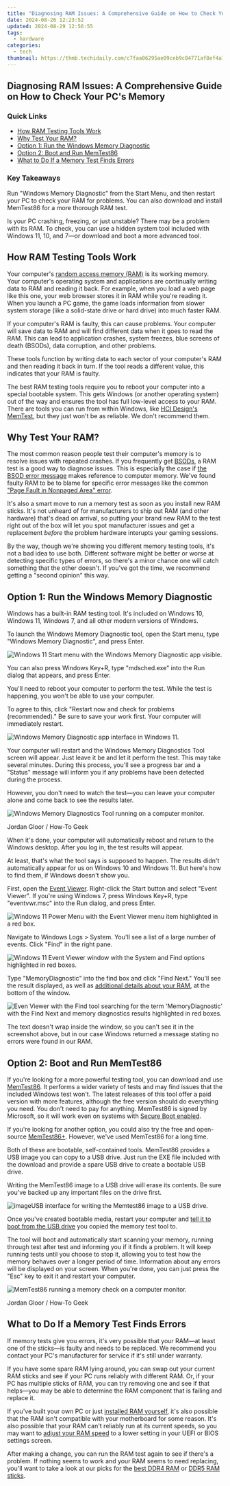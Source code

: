 ```yaml
---
title: "Diagnosing RAM Issues: A Comprehensive Guide on How to Check Your PC's Memory"
date: 2024-08-26 12:23:52
updated: 2024-08-29 12:56:55
tags:
  - hardware
categories:
  - tech
thumbnail: https://thmb.techidaily.com/c7faa06295ae09ceb9c04771af8ef4a70065bcb58f83238cd328dc914caf4d9a.jpg
---
```


## Diagnosing RAM Issues: A Comprehensive Guide on How to Check Your PC's Memory

### Quick Links

* [How RAM Testing Tools Work](https://iphone-unlock.techidaily.com/how-to-fix-iphone-15-pro-max-unavailable-issue-with-ease-drfone-by-drfone-ios/)
* [Why Test Your RAM?](https://pokemon-go-android.techidaily.com/in-2024-list-of-pokemon-go-joysticks-on-realme-12-proplus-5g-drfone-by-drfone-virtual-android/)
* [Option 1: Run the Windows Memory Diagnostic](https://instagram-clips.techidaily.com/monitoring-your-instagram-exit-strategy/)
* [Option 2: Boot and Run MemTest86](https://extra-support.techidaily.com/new-punpixel-digital-comedy-design-tool/)
* [What to Do If a Memory Test Finds Errors](https://some-guidance.techidaily.com/new-swift-navigation-for-iphone-zooming-features/)

### Key Takeaways

 Run "Windows Memory Diagnostic" from the Start Menu, and then restart your PC to check your RAM for problems. You can also download and install MemTest86 for a more thorough RAM test.

 Is your PC crashing, freezing, or just unstable? There may be a problem with its RAM. To check, you can use a hidden system tool included with Windows 11, 10, and 7—or download and boot a more advanced tool.

##  How RAM Testing Tools Work

 Your computer's [random access memory (RAM)](https://youtube-web.techidaily.com/ed-2024-approved-unlocking-youtube-success-top-video-strategies-to-explode-views/) is its working memory. Your computer's operating system and applications are continually writing data to RAM and reading it back. For example, when you load a web page like this one, your web browser stores it in RAM while you're reading it. When you launch a PC game, the game loads information from slower system storage (like a solid-state drive or hard drive) into much faster RAM.

 If your computer's RAM is faulty, this can cause problems. Your computer will save data to RAM and will find different data when it goes to read the RAM. This can lead to application crashes, system freezes, blue screens of death (BSODs), data corruption, and other problems.

 These tools function by writing data to each sector of your computer's RAM and then reading it back in turn. If the tool reads a different value, this indicates that your RAM is faulty.

 The best RAM testing tools require you to reboot your computer into a special bootable system. This gets Windows (or another operating system) out of the way and ensures the tool has full low-level access to your RAM. There are tools you can run from within Windows, like [HCI Design's MemTest,](https://hcidesign.com/memtest/download.html) but they just won't be as reliable. We don't recommend them.

##  Why Test Your RAM?

 The most common reason people test their computer's memory is to resolve issues with repeated crashes. If you frequently get [BSODs](https://visual-screen-recording.techidaily.com/updated-2024-approved-innovative-approaches-to-ppt-video-captures/), a RAM test is a good way to diagnose issues. This is especially the case if [the BSOD error message](https://remote-screen-capture.techidaily.com/in-2024-unlocking-the-potential-of-screenshotting-your-android-device/) makes reference to computer memory. We've found faulty RAM to be to blame for specific error messages like the common ["Page Fault in Nonpaged Area" error](https://instagram-video-recordings.techidaily.com/2024-approved-the-social-strategists-guide-to-capturing-feedback-via-instagram-story-polls/).

 It's also a smart move to run a memory test as soon as you install new RAM sticks. It's not unheard of for manufacturers to ship out RAM (and other hardware) that's dead on arrival, so putting your brand new RAM to the test right out of the box will let you spot manufacturer issues and get a replacement _before_ the problem hardware interupts your gaming sessions.

 By the way, though we're showing you different memory testing tools, it's not a bad idea to use both. Different software might be better or worse at detecting specific types of errors, so there's a minor chance one will catch something that the other doesn't. If you've got the time, we recommend getting a "second opinion" this way.

##  Option 1: Run the Windows Memory Diagnostic

 Windows has a built-in RAM testing tool. It's included on Windows 10, Windows 11, Windows 7, and all other modern versions of Windows.

 To launch the Windows Memory Diagnostic tool, open the Start menu, type "Windows Memory Diagnostic", and press Enter.

![Windows 11 Start menu with the Windows Memory Diagnostic app visible.](https://static1.howtogeekimages.com/wordpress/wp-content/uploads/2024/04/2024-04-22_19h07_35.png) 

 You can also press Windows Key+R, type "mdsched.exe" into the Run dialog that appears, and press Enter.

 You'll need to reboot your computer to perform the test. While the test is happening, you won't be able to use your computer.

 To agree to this, click "Restart now and check for problems (recommended)." Be sure to save your work first. Your computer will immediately restart.

![Windows Memory Diagnostic app interface in Windows 11.](https://static1.howtogeekimages.com/wordpress/wp-content/uploads/2024/04/2024-04-22_19h10_20.png) 

 Your computer will restart and the Windows Memory Diagnostics Tool screen will appear. Just leave it be and let it perform the test. This may take several minutes. During this process, you'll see a progress bar and a "Status" message will inform you if any problems have been detected during the process.

 However, you don't need to watch the test—you can leave your computer alone and come back to see the results later.

![Windows Memory Diagnostics Tool running on a computer monitor.](https://static1.howtogeekimages.com/wordpress/wp-content/uploads/2024/04/img_20240422_133527_602.jpg) 

Jordan Gloor / How-To Geek

 When it's done, your computer will automatically reboot and return to the Windows desktop. After you log in, the test results will appear.

 At least, that's what the tool says is supposed to happen. The results didn't automatically appear for us on Windows 10 and Windows 11\. But here's how to find them, if Windows doesn't show you.

 First, open the [Event Viewer](https://fox-info.techidaily.com/complete-guide-to-video-studios-focusing-on-xvideo/). Right-click the Start button and select "Event Viewer". If you're using Windows 7, press Windows Key+R, type "eventvwr.msc" into the Run dialog, and press Enter.

![Windows 11 Power Menu with the Event Viewer menu item highlighted in a red box.](https://static1.howtogeekimages.com/wordpress/wp-content/uploads/2024/04/screenshot-2024-04-22-191747.png) 

 Navigate to Windows Logs > System. You'll see a list of a large number of events. Click "Find" in the right pane.

![Windows 11 Event Viewer window with the System and Find options highlighted in red boxes.](https://static1.howtogeekimages.com/wordpress/wp-content/uploads/2024/04/2024-04-22_19h23_10.png) 

 Type "MemoryDiagnostic" into the find box and click "Find Next." You'll see the result displayed, as well as [additional details about your RAM](https://easy-unlock-android.techidaily.com/in-2024-full-guide-to-unlock-your-oppo-a1x-5g-by-drfone-android/), at the bottom of the window.

![Even Viewer with the Find tool searching for the term 'MemoryDiagnostic' with the Find Next and memory diagnostics results highlighted in red boxes.](https://static1.howtogeekimages.com/wordpress/wp-content/uploads/2024/04/screenshot-2024-04-22-193011.png) 

 The text doesn't wrap inside the window, so you can't see it in the screenshot above, but in our case Windows returned a message stating no errors were found in our RAM.

##  Option 2: Boot and Run MemTest86

 If you're looking for a more powerful testing tool, you can download and use [MemTest86](http://www.memtest86.com/). It performs a wider variety of tests and may find issues that the included Windows test won't. The latest releases of this tool offer a paid version with more features, although the free version should do everything you need. You don't need to pay for anything. MemTest86 is signed by Microsoft, so it will work even on systems with [Secure Boot enabled](https://youtube-help.techidaily.com/in-2024-mastering-youtube-shorts-key-facts/).

 If you're looking for another option, you could also try the free and open-source [MemTest86+](http://www.memtest.org/). However, we've used MemTest86 for a long time.

 Both of these are bootable, self-contained tools. MemTest86 provides a USB image you can copy to a USB drive. Just run the EXE file included with the download and provide a spare USB drive to create a bootable USB drive.

 Writing the MemTest86 image to a USB drive will erase its contents. Be sure you've backed up any important files on the drive first.

![imageUSB interface for writing the Memtest86 image to a USB drive.](https://static1.howtogeekimages.com/wordpress/wp-content/uploads/2024/04/screenshot-2024-04-22-152233.png) 

 Once you've created bootable media, restart your computer and [tell it to boot from the USB drive](https://extra-guidance.techidaily.com/2024-approved-navigating-through-gopros-burst-recording-options/) you copied the memory test tool to.

 The tool will boot and automatically start scanning your memory, running through test after test and informing you if it finds a problem. It will keep running tests until you choose to stop it, allowing you to test how the memory behaves over a longer period of time. Information about any errors will be displayed on your screen. When you're done, you can just press the "Esc" key to exit it and restart your computer.

![MemTest86 running a memory check on a computer monitor.](https://static1.howtogeekimages.com/wordpress/wp-content/uploads/2024/04/img_20240422_161655_906.jpg) 

Jordan Gloor / How-To Geek

##  What to Do If a Memory Test Finds Errors

 If memory tests give you errors, it's very possible that your RAM—at least one of the sticks—is faulty and needs to be replaced. We recommend you contact your PC's manufacturer for service if it's still under warranty.

 If you have some spare RAM lying around, you can swap out your current RAM sticks and see if your PC runs reliably with different RAM. Or, if your PC has multiple sticks of RAM, you can try removing one and see if that helps—you may be able to determine the RAM component that is failing and replace it.

 If you've built your own PC or just [installed RAM yourself](https://fox-that.techidaily.com/effective-solutions-restoring-sync-functionality-for-icloud-photos-on-iphone/), it's also possible that the RAM isn't compatible with your motherboard for some reason. It's also possible that your RAM can't reliably run at its current speeds, so you may want to [adjust your RAM speed](https://bypass-frp.techidaily.com/top-5-xiaomi-redmi-k70-bypass-frp-tools-for-pc-that-actually-work-by-drfone-android/) to a lower setting in your UEFI or BIOS settings screen.

 After making a change, you can run the RAM test again to see if there's a problem. If nothing seems to work and your RAM seems to need replacing, you'll want to take a look at our picks for the [best DDR4 RAM](https://blog-min.techidaily.com/how-to-realme-narzo-60x-5g-get-deleted-pictures-back-with-ease-and-safety-by-fonelab-android-recover-pictures/) or [DDR5 RAM sticks](https://article-files.techidaily.com/new-2024-approved-creating-comedy-gold-top-8-techniques-that-shape-meme-artistry/).

<ins class="adsbygoogle"
     style="display:block"
     data-ad-format="autorelaxed"
     data-ad-client="ca-pub-7571918770474297"
     data-ad-slot="1223367746"></ins>



<ins class="adsbygoogle"
     style="display:block"
     data-ad-client="ca-pub-7571918770474297"
     data-ad-slot="8358498916"
     data-ad-format="auto"
     data-full-width-responsive="true"></ins>
